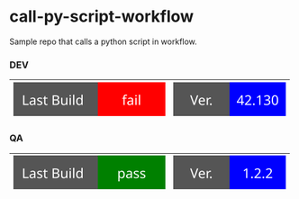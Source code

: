 # call-py-script-workflow

Sample repo that calls a python script in workflow.

### DEV

| ![Custom Badge](./assets/dev_build_status.svg) | ![Custom Badge](./assets/dev_vers.svg) |
| ---------------------------------------------- | -------------------------------------- |

### QA

| ![Custom Badge](./assets/qa_build_status.svg) | ![Custom Badge](./assets/qa_vers.svg) |
| --------------------------------------------- | ------------------------------------- |
